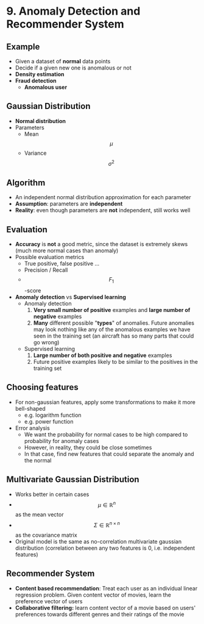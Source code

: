 # 9. Anomaly Detection and Recommender System

## Example

* Given a dataset of **normal** data points
* Decide if a given new one is anomalous or not
* **Density estimation**
* **Fraud detection**
  * **Anomalous user**

## Gaussian Distribution

* **Normal distribution**
* Parameters
  * Mean $$\mu$$
  * Variance $$\sigma^2$$

## Algorithm

* An independent normal distribution approximation for each parameter
* **Assumption**: parameters are **independent**
* **Reality**: even though parameters are **not** independent, still works well

## Evaluation

* **Accuracy** is **not** a good metric, since the dataset is extremely skews \(much more normal cases than anomaly\)
* Possible evaluation metrics
  * True positive, false positive ...
  * Precision / Recall
  * $$F_1$$-score
* **Anomaly detection** vs **Supervised learning**
  * Anomaly detection
    1. **Very small number of positive** examples and **large number of negative** examples
    2. **Many** different possible "**types**" of anomalies. Future anomalies may look nothing like any of the anomalous examples we have seen in the training set \(an aircraft has so many parts that could go wrong\)
  * Supervised learning
    1. **Large number of both positive and negative** examples
    2. Future positive examples likely to be similar to the positives in the training set

## Choosing features

* For non-gaussian features, apply some transformations to make it more bell-shaped
  * e.g. logarithm function
  * e.g. power function
* Error analysis
  * We want the probability for normal cases to be high compared to probability for anomaly cases
  * However, in reality, they could be close sometimes
  * In that case, find new features that could separate the anomaly and the normal

## Multivariate Gaussian Distribution

* Works better in certain cases
* $$\mu \in \mathbb{R}^n$$ as the mean vector
* $$\Sigma \in \mathbb{R}^{n \times n}$$ as the covariance matrix
* Original model is the same as no-correlation multivariate gaussian distribution \(correlation between any two features is 0, i.e. independent features\)

## Recommender System

* **Content based recommendation**: Treat each user as an individual linear regression problem. Given content vector of movies, learn the preference vector of users
* **Collaborative filtering:** learn content vector of a movie based on users' preferences towards different genres and their ratings of the movie



